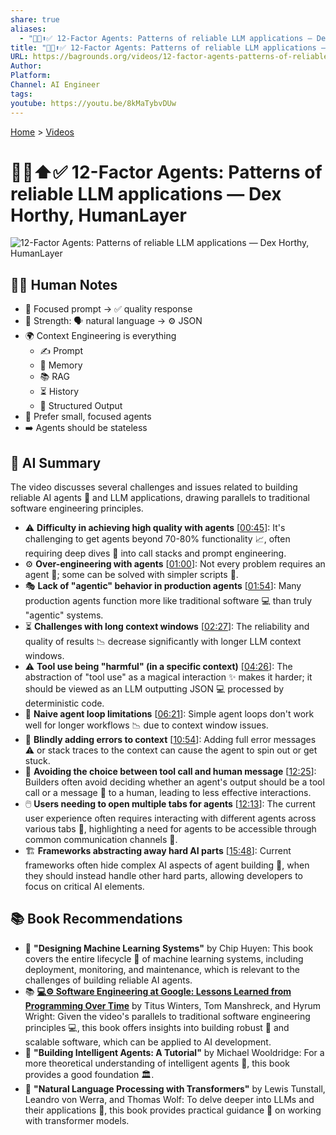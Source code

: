 ```yaml
---
share: true
aliases:
  - "🤖🔗⬆️✅ 12-Factor Agents: Patterns of reliable LLM applications — Dex Horthy, HumanLayer"
title: "🤖🔗⬆️✅ 12-Factor Agents: Patterns of reliable LLM applications — Dex Horthy, HumanLayer"
URL: https://bagrounds.org/videos/12-factor-agents-patterns-of-reliable-llm-applications-dex-horthy-humanlayer
Author: 
Platform: 
Channel: AI Engineer
tags: 
youtube: https://youtu.be/8kMaTybvDUw
---
```

[Home](../index.md) > [Videos](./index.md)  
# 🤖🔗⬆️✅ 12-Factor Agents: Patterns of reliable LLM applications — Dex Horthy, HumanLayer  
![12-Factor Agents: Patterns of reliable LLM applications — Dex Horthy, HumanLayer](https://youtu.be/8kMaTybvDUw)  
  
## 📝🐒 Human Notes  
- 🤏 Focused prompt -> ✅ quality response  
- 🤖 Strength: 🗣️ natural language -> ⚙️ JSON  
- 🌍 Context Engineering is everything  
    - ✍️ Prompt  
    - 🧠 Memory  
    - 📚 RAG  
    - ⏳ History  
    - 🧱 Structured Output  
- 🎯 Prefer small, focused agents  
- ➡️ Agents should be stateless  
  
## 🤖 AI Summary  
The video discusses several challenges and issues related to building reliable AI agents 🤖 and LLM applications, drawing parallels to traditional software engineering principles.  
  
* ⚠️ **Difficulty in achieving high quality with agents** \[[00:45](http://www.youtube.com/watch?v=8kMaTybvDUw&t=45)\]: It's challenging to get agents beyond 70-80% functionality 📈, often requiring deep dives 🤿 into call stacks and prompt engineering.  
* ⚙️ **Over-engineering with agents** \[[01:00](http://www.youtube.com/watch?v=8kMaTybvDUw&t=60)\]: Not every problem requires an agent 🤖; some can be solved with simpler scripts 📝.  
* 🎭 **Lack of "agentic" behavior in production agents** \[[01:54](http://www.youtube.com/watch?v=8kMaTybvDUw&t=114)\]: Many production agents function more like traditional software 💻 than truly "agentic" systems.  
* ⏳ **Challenges with long context windows** \[[02:27](http://www.youtube.com/watch?v=8kMaTybvDUw&t=147)\]: The reliability and quality of results 📉 decrease significantly with longer LLM context windows.  
* ⚠️ **Tool use being "harmful" (in a specific context)** \[[04:26](http://www.youtube.com/watch?v=8kMaTybvDUw&t=266)\]: The abstraction of "tool use" as a magical interaction ✨ makes it harder; it should be viewed as an LLM outputting JSON 💻 processed by deterministic code.  
* 🔁 **Naive agent loop limitations** \[[06:21](http://www.youtube.com/watch?v=8kMaTybvDUw&t=381)\]: Simple agent loops don't work well for longer workflows 📉 due to context window issues.  
* 🐛 **Blindly adding errors to context** \[[10:54](http://www.youtube.com/watch?v=8kMaTybvDUw&t=654)\]: Adding full error messages ⚠️ or stack traces to the context can cause the agent to spin out or get stuck.  
* 🤔 **Avoiding the choice between tool call and human message** \[[12:25](http://www.youtube.com/watch?v=8kMaTybvDUw&t=745)\]: Builders often avoid deciding whether an agent's output should be a tool call or a message 💬 to a human, leading to less effective interactions.  
* 🖱️ **Users needing to open multiple tabs for agents** \[[12:13](http://www.youtube.com/watch?v=8kMaTybvDUw&t=733)\]: The current user experience often requires interacting with different agents across various tabs 📑, highlighting a need for agents to be accessible through common communication channels 💬.  
* 🏗️ **Frameworks abstracting away hard AI parts** \[[15:48](http://www.youtube.com/watch?v=8kMaTybvDUw&t=948)\]: Current frameworks often hide complex AI aspects of agent building 🧱, when they should instead handle other hard parts, allowing developers to focus on critical AI elements.  
  
## 📚 Book Recommendations  
* 📖 **"Designing Machine Learning Systems"** by Chip Huyen: This book covers the entire lifecycle 🔄 of machine learning systems, including deployment, monitoring, and maintenance, which is relevant to the challenges of building reliable AI agents.  
* 📚 **[💻⚙️ Software Engineering at Google: Lessons Learned from Programming Over Time](../books/software-engineering-at-google-lessons-learned-from-programming-over-time.md)** by Titus Winters, Tom Manshreck, and Hyrum Wright: Given the video's parallels to traditional software engineering principles 💻, this book offers insights into building robust 💪 and scalable software, which can be applied to AI development.  
* 📖 **"Building Intelligent Agents: A Tutorial"** by Michael Wooldridge: For a more theoretical understanding of intelligent agents 🤖, this book provides a good foundation 🏛️.  
* 📖 **"Natural Language Processing with Transformers"** by Lewis Tunstall, Leandro von Werra, and Thomas Wolf: To delve deeper into LLMs and their applications 🤖, this book provides practical guidance 🧭 on working with transformer models.